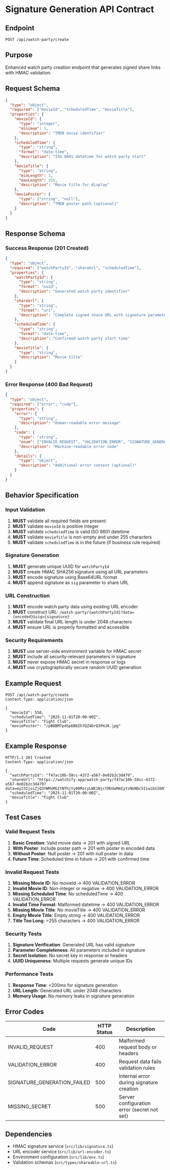 # Signature Generation API Contract

## Endpoint
`POST /api/watch-party/create`

## Purpose
Enhanced watch party creation endpoint that generates signed share links with HMAC validation.

## Request Schema
```json
{
  "type": "object",
  "required": ["movieId", "scheduledTime", "movieTitle"],
  "properties": {
    "movieId": {
      "type": "integer",
      "minimum": 1,
      "description": "TMDB movie identifier"
    },
    "scheduledTime": {
      "type": "string",
      "format": "date-time",
      "description": "ISO 8601 datetime for watch party start"
    },
    "movieTitle": {
      "type": "string",
      "minLength": 1,
      "maxLength": 255,
      "description": "Movie title for display"
    },
    "moviePoster": {
      "type": ["string", "null"],
      "description": "TMDB poster path (optional)"
    }
  }
}
```

## Response Schema

### Success Response (201 Created)
```json
{
  "type": "object",
  "required": ["watchPartyId", "shareUrl", "scheduledTime"],
  "properties": {
    "watchPartyId": {
      "type": "string",
      "format": "uuid",
      "description": "Generated watch party identifier"
    },
    "shareUrl": {
      "type": "string",
      "format": "uri",
      "description": "Complete signed share URL with signature parameter"
    },
    "scheduledTime": {
      "type": "string",
      "format": "date-time",
      "description": "Confirmed watch party start time"
    },
    "movieTitle": {
      "type": "string",
      "description": "Movie title"
    }
  }
}
```

### Error Response (400 Bad Request)
```json
{
  "type": "object",
  "required": ["error", "code"],
  "properties": {
    "error": {
      "type": "string",
      "description": "Human-readable error message"
    },
    "code": {
      "type": "string",
      "enum": ["INVALID_REQUEST", "VALIDATION_ERROR", "SIGNATURE_GENERATION_FAILED"],
      "description": "Machine-readable error code"
    },
    "details": {
      "type": "object",
      "description": "Additional error context (optional)"
    }
  }
}
```

## Behavior Specification

### Input Validation
1. **MUST** validate all required fields are present
2. **MUST** validate `movieId` is positive integer
3. **MUST** validate `scheduledTime` is valid ISO 8601 datetime
4. **MUST** validate `movieTitle` is non-empty and under 255 characters
5. **MUST** validate `scheduledTime` is in the future (if business rule required)

### Signature Generation
1. **MUST** generate unique UUID for `watchPartyId`
2. **MUST** create HMAC SHA256 signature using all URL parameters
3. **MUST** encode signature using Base64URL format
4. **MUST** append signature as `sig` parameter to share URL

### URL Construction
1. **MUST** encode watch party data using existing URL encoder
2. **MUST** construct URL: `/watch-party/{watchPartyId}?data={encoded}&sig={signature}`
3. **MUST** validate final URL length is under 2048 characters
4. **MUST** ensure URL is properly formatted and accessible

### Security Requirements
1. **MUST** use server-side environment variable for HMAC secret
2. **MUST** include all security-relevant parameters in signature
3. **MUST** never expose HMAC secret in response or logs
4. **MUST** use cryptographically secure random UUID generation

## Example Request
```http
POST /api/watch-party/create
Content-Type: application/json

{
  "movieId": 550,
  "scheduledTime": "2025-11-01T20:00:00Z",
  "movieTitle": "Fight Club",
  "moviePoster": "/pB8BM7pdSp6B6Ih7QZ4DrQ3PmJK.jpg"
}
```

## Example Response
```http
HTTP/1.1 201 Created
Content-Type: application/json

{
  "watchPartyId": "f47ac10b-58cc-4372-a567-0e02b2c3d479",
  "shareUrl": "https://watchify.app/watch-party/f47ac10b-58cc-4372-a567-0e02b2c3d479?data=eyJ3IjoiZjQ3YWMxMGItNThjYy00MzcyLWE1NjctMGUwMmIyYzNkNDc5IiwibSI6NTUwLCJzIjoiMjAyNS0xMS0wMVQyMDowMDowMFoiLCJ0IjoiRmlnaHQgQ2x1YiIsInAiOiIvcEI4Qk03cGRTcDZCNkloN1FaNERyUTNQbUpLLmpwZyJ9&sig=YWJjZGVmZ2hpams1NjAwOWZiMjNkNDc2Y2U4MTIzNDU2Nzg5MDEyMzQ1Njc4OTAx",
  "scheduledTime": "2025-11-01T20:00:00Z",
  "movieTitle": "Fight Club"
}
```

## Test Cases

### Valid Request Tests
1. **Basic Creation**: Valid movie data → 201 with signed URL
2. **With Poster**: Include poster path → 201 with poster in encoded data
3. **Without Poster**: Null poster → 201 with null poster in data
4. **Future Time**: Scheduled time in future → 201 with confirmed time

### Invalid Request Tests
1. **Missing Movie ID**: No movieId → 400 VALIDATION_ERROR
2. **Invalid Movie ID**: Non-integer or negative → 400 VALIDATION_ERROR
3. **Missing Scheduled Time**: No scheduledTime → 400 VALIDATION_ERROR
4. **Invalid Time Format**: Malformed datetime → 400 VALIDATION_ERROR
5. **Missing Movie Title**: No movieTitle → 400 VALIDATION_ERROR
6. **Empty Movie Title**: Empty string → 400 VALIDATION_ERROR
7. **Title Too Long**: >255 characters → 400 VALIDATION_ERROR

### Security Tests
1. **Signature Verification**: Generated URL has valid signature
2. **Parameter Completeness**: All parameters included in signature
3. **Secret Isolation**: No secret key in response or headers
4. **UUID Uniqueness**: Multiple requests generate unique IDs

### Performance Tests
1. **Response Time**: <200ms for signature generation
2. **URL Length**: Generated URL under 2048 characters
3. **Memory Usage**: No memory leaks in signature generation

## Error Codes

| Code | HTTP Status | Description |
|------|-------------|-------------|
| INVALID_REQUEST | 400 | Malformed request body or headers |
| VALIDATION_ERROR | 400 | Request data fails validation rules |
| SIGNATURE_GENERATION_FAILED | 500 | Internal error during signature creation |
| MISSING_SECRET | 500 | Server configuration error (secret not set) |

## Dependencies
- HMAC signature service (`src/lib/signature.ts`)
- URL encoder service (`src/lib/url-encoder.ts`)
- Environment configuration (`src/lib/env.ts`)
- Validation schemas (`src/types/shareable-url.ts`)